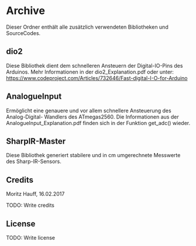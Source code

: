 # Archive

Dieser Ordner enthält alle zusätzlich verwendeten Bibliotheken und SourceCodes.

## dio2

Diese Bibliothek dient dem schnelleren Ansteuern der Digital-IO-Pins des Arduinos.
Mehr Informationen in der dio2_Explanation.pdf oder unter: 
https://www.codeproject.com/Articles/732646/Fast-digital-I-O-for-Arduino

## AnalogueInput

Ermöglicht eine genauere und vor allem schnellere Ansteuerung des Analog-Digital-
Wandlers des ATmegas2560. Die Informationen aus der AnalogueInput_Explanation.pdf 
finden sich in der Funktion get_adc() wieder.

## SharpIR-Master

Diese Bibliothek generiert stabilere und in cm umgerechnete Messwerte des Sharp-IR-Sensors.

## Credits

Moritz Hauff, 16.02.2017

TODO: Write credits



## License



TODO: Write license